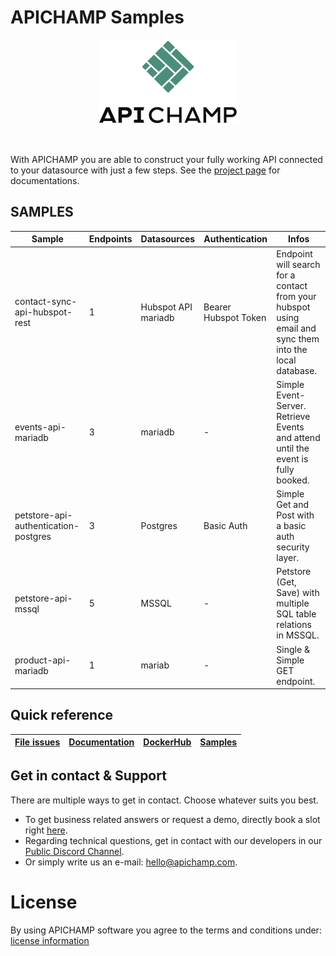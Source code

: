 # APICHAMP Samples

<p align="center">
  <img src="./apichamp_logo.png" />
</p>
<br/>

With APICHAMP you are able to construct your fully working API connected to your datasource with just a few steps. See the [project page](https://docs.apichamp.com) for documentations.

## SAMPLES

| Sample                                | Endpoints | Datasources               | Authentication       | Infos                                                                                                   |
|---------------------------------------|-----------|---------------------------|----------------------|---------------------------------------------------------------------------------------------------------|
| contact-sync-api-hubspot-rest         | 1         | Hubspot API <br/> mariadb | Bearer Hubspot Token | Endpoint will search for a contact from your hubspot using email and sync them into the local database. |
| events-api-mariadb                    | 3         | mariadb                   | -                    | Simple Event-Server. Retrieve Events and attend until the event is fully booked.                        |
| petstore-api-authentication-postgres  | 3         | Postgres                  | Basic Auth           | Simple Get and Post with a basic auth security layer.                                                   |
| petstore-api-mssql                    | 5         | MSSQL                     | -                    | Petstore (Get, Save) with multiple SQL table relations in MSSQL.                                        |
| product-api-mariadb                   | 1         | mariab                    | -                    | Single & Simple GET endpoint.                                                                           |

## Quick reference

| [File issues](https://github.com/apichamp-solutions/apichamp-samples/issues) | [Documentation](https://doc.apichamp.com/) | [DockerHub](https://hub.docker.com/r/apichamp/apichamp-core) | [Samples](https://github.com/apichamp-solutions/apichamp-samples) |
|------------------------------------------------------------------------------|--------------------------------------------|--------------------------------------------------------------|-------------------------------------------------------------------|

## Get in contact & Support

There are multiple ways to get in contact. Choose whatever suits you best. <br>
- To get business related answers or request a demo, directly book a slot
right [here](https://calendly.com/apichamp/apichamp-online-meeting).<br>
- Regarding technical questions, get in contact with our developers in
our [Public Discord Channel](https://discord.gg/5guHjSca).<br>
- Or simply write us an e-mail: [hello@apichamp.com](mailto://hello@apichamp.com).<br>

# License

By using APICHAMP software you agree to the terms and conditions
under: [license information](https://www.apichamp.com/terms)